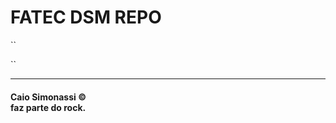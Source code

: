 # FATEC DSM REPO

``
<?php
  echo "Hello World!";
  ?>
``

---

#### **Caio Simonassi &copy;**<br>faz parte do rock.
